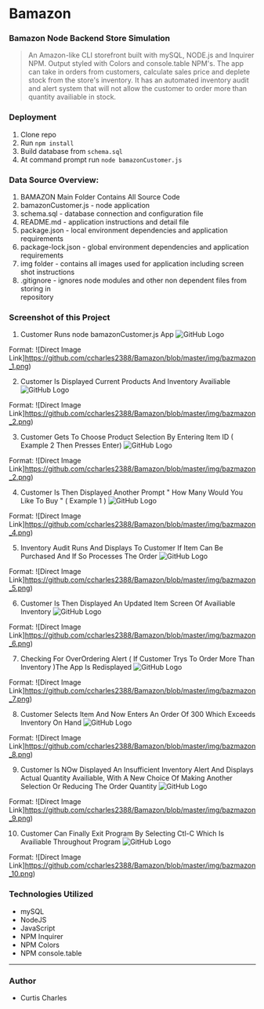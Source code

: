 # Bamazon
### Bamazon Node Backend Store Simulation

>An Amazon-like CLI storefront built with mySQL, NODE.js and Inquirer NPM. Output styled with Colors and console.table NPM's. The app can take in orders from customers, calculate sales price and deplete stock from the store's inventory. It has an automated inventory audit and alert system that will not allow the customer to order more than quantity availiable in stock.

### Deployment

1. Clone repo
2. Run `npm install`
3. Build database from `schema.sql`
4. At command prompt run `node bamazonCustomer.js`

### Data Source Overview:
1.  BAMAZON Main Folder Contains All Source Code
2.  bamazonCustomer.js - node application 
3.  schema.sql - database connection and configuration file
4.  README.md - application instructions and detail file
5.  package.json - local environment dependencies and application requirements
6.  package-lock.json - global environment dependencies and application requirements
7.  img folder - contains all images used for application including screen shot instructions
8.  .gitignore - ignores node modules and other non dependent files from storing in         
    repository 


### Screenshot of this Project

1. Customer Runs node bamazonCustomer.js App
![GitHub Logo](/img/bazmazon_1.png)

Format: ![Direct Image Link]https://github.com/ccharles2388/Bamazon/blob/master/img/bazmazon_1.png)
<br>

2. Customer Is Displayed Current Products And Inventory Availiable
![GitHub Logo](/img/bazmazon_2.png)


Format: ![Direct Image Link]https://github.com/ccharles2388/Bamazon/blob/master/img/bazmazon_2.png)
<br>

3. Customer Gets To Choose Product Selection By Entering Item ID ( Example 2 Then Presses Enter)
![GitHub Logo](/img/bazmazon_3.png)


Format: ![Direct Image Link]https://github.com/ccharles2388/Bamazon/blob/master/img/bazmazon_2.png)
<br>

4. Customer Is Then Displayed Another Prompt " How Many Would You Like To Buy " ( Example 1 )
![GitHub Logo](/img/bazmazon_4.png)


Format: ![Direct Image Link]https://github.com/ccharles2388/Bamazon/blob/master/img/bazmazon_4.png)
<br>

5. Inventory Audit Runs And Displays To Customer If Item Can Be Purchased And If So Processes The Order
![GitHub Logo](/img/bazmazon_5.png)


Format: ![Direct Image Link]https://github.com/ccharles2388/Bamazon/blob/master/img/bazmazon_5.png)
<br>

6. Customer Is Then Displayed An Updated Item Screen Of Availiable Inventory
![GitHub Logo](/img/bazmazon_6.png)

Format: ![Direct Image Link]https://github.com/ccharles2388/Bamazon/blob/master/img/bazmazon_6.png)
<br>

7. Checking For OverOrdering Alert ( If Customer Trys To Order More Than Inventory )The App Is Redisplayed
![GitHub Logo](/img/bazmazon_7.png)

Format: ![Direct Image Link]https://github.com/ccharles2388/Bamazon/blob/master/img/bazmazon_7.png)
<br>

8. Customer Selects Item And Now Enters An Order Of 300 Which Exceeds Inventory On Hand
![GitHub Logo](/img/bazmazon_8.png)

Format: ![Direct Image Link]https://github.com/ccharles2388/Bamazon/blob/master/img/bazmazon_8.png)
<br>

9. Customer Is NOw Displayed An Insufficient Inventory Alert And Displays Actual Quantity Availiable, With A New Choice Of Making Another Selection Or Reducing The Order Quantity
![GitHub Logo](/img/bazmazon_9.png)

Format: ![Direct Image Link]https://github.com/ccharles2388/Bamazon/blob/master/img/bazmazon_9.png)
<br>

10. Customer Can Finally Exit Program By Selecting Ctl-C Which Is Availiable Throughout Program 
![GitHub Logo](/img/bazmazon_10.png)

Format: ![Direct Image Link]https://github.com/ccharles2388/Bamazon/blob/master/img/bazmazon_10.png)

### Technologies Utilized

* mySQL
* NodeJS
* JavaScript
* NPM Inquirer
* NPM Colors
* NPM console.table

---

### Author

* Curtis Charles